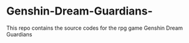 # Genshin-Dream-Guardians-
This repo contains the source codes for the rpg game Genshin Dream Guardians 
